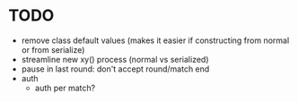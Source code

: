 # TODO

- remove class default values (makes it easier if constructing from normal or from serialize)
- streamline new xy() process (normal vs serialized)
- pause in last round: don't accept round/match end
- auth
    - auth per match?
